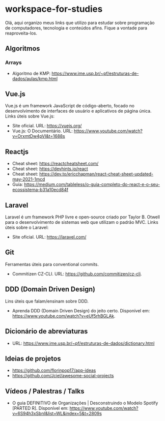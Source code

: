 # workspace-for-studies

Olá, aqui organizo meus links que utilizo para estudar sobre programação de computadores, tecnologia e conteúdos afins. Fique a vontade para reaproveita-los.

## Algoritmos
### Arrays
- Algoritmo de KMP: https://www.ime.usp.br/~pf/estruturas-de-dados/aulas/kmp.html

## Vue.js
Vue.js é um framework JavaScript de código-aberto, focado no desenvolvimento de interfaces de usuário e aplicativos de página única. Links úteis sobre Vue.js:
- Site oficial. URL: https://vuejs.org/
- Vue.js: O Documentário. URL: https://www.youtube.com/watch?v=OrxmtDw4pVI&t=1688s

## Reactjs
- Cheat sheet: https://reactcheatsheet.com/
- Cheat sheet: https://devhints.io/react
- Cheat sheet: https://dev.to/ericchapman/react-cheat-sheet-updated-may-2021-1mcd
- Guia: https://medium.com/tableless/o-guia-completo-do-react-e-o-seu-ecossistema-b31a10ecd84f

## Laravel
Laravel é um framework PHP livre e open-source criado por Taylor B. Otwell para o desenvolvimento de sistemas web que utilizam o padrão MVC. Links úteis sobre o Laravel:
- Site oficial. URL: https://laravel.com/


## Git

Ferramentas úteis para conventional commits.
- Commitizen CZ-CLI. URL: https://github.com/commitizen/cz-cli.

## DDD (Domain Driven Design)
Lins úteis que falam/ensinam sobre DDD.
- Aprenda DDD (Domain Driven Design) do jeito certo. Disponível em: https://www.youtube.com/watch?v=eUf5rhBGLAk.

## Dicionário de abreviaturas
- URL: https://www.ime.usp.br/~pf/estruturas-de-dados/dictionary.html


## Ideias de projetos
- https://github.com/florinpop17/app-ideas
- https://github.com/Jciel/awesome-social-projects

## Vídeos / Palestras / Talks
- O guia DEFINITIVO de Organizações | Desconstruindo o Modelo Spotify [PARTED R]. Disponível em: https://www.youtube.com/watch?v=6S94h3xSbnI&list=WL&index=5&t=2809s

